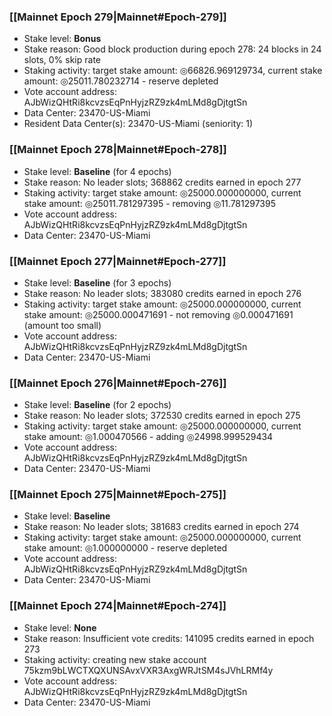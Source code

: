 ### [[Mainnet Epoch 279|Mainnet#Epoch-279]]
* Stake level: **Bonus**
* Stake reason: Good block production during epoch 278: 24 blocks in 24 slots, 0% skip rate
* Staking activity: target stake amount: ◎66826.969129734, current stake amount: ◎25011.780232714 - reserve depleted
* Vote account address: AJbWizQHtRi8kcvzsEqPnHyjzRZ9zk4mLMd8gDjtgtSn
* Data Center: 23470-US-Miami
* Resident Data Center(s): 23470-US-Miami (seniority: 1)
### [[Mainnet Epoch 278|Mainnet#Epoch-278]]
* Stake level: **Baseline** (for 4 epochs)
* Stake reason: No leader slots; 368862 credits earned in epoch 277
* Staking activity: target stake amount: ◎25000.000000000, current stake amount: ◎25011.781297395 - removing ◎11.781297395
* Vote account address: AJbWizQHtRi8kcvzsEqPnHyjzRZ9zk4mLMd8gDjtgtSn
* Data Center: 23470-US-Miami
### [[Mainnet Epoch 277|Mainnet#Epoch-277]]
* Stake level: **Baseline** (for 3 epochs)
* Stake reason: No leader slots; 383080 credits earned in epoch 276
* Staking activity: target stake amount: ◎25000.000000000, current stake amount: ◎25000.000471691 - not removing ◎0.000471691 (amount too small)
* Vote account address: AJbWizQHtRi8kcvzsEqPnHyjzRZ9zk4mLMd8gDjtgtSn
* Data Center: 23470-US-Miami
### [[Mainnet Epoch 276|Mainnet#Epoch-276]]
* Stake level: **Baseline** (for 2 epochs)
* Stake reason: No leader slots; 372530 credits earned in epoch 275
* Staking activity: target stake amount: ◎25000.000000000, current stake amount: ◎1.000470566 - adding ◎24998.999529434
* Vote account address: AJbWizQHtRi8kcvzsEqPnHyjzRZ9zk4mLMd8gDjtgtSn
* Data Center: 23470-US-Miami
### [[Mainnet Epoch 275|Mainnet#Epoch-275]]
* Stake level: **Baseline**
* Stake reason: No leader slots; 381683 credits earned in epoch 274
* Staking activity: target stake amount: ◎25000.000000000, current stake amount: ◎1.000000000 - reserve depleted
* Vote account address: AJbWizQHtRi8kcvzsEqPnHyjzRZ9zk4mLMd8gDjtgtSn
* Data Center: 23470-US-Miami
### [[Mainnet Epoch 274|Mainnet#Epoch-274]]
* Stake level: **None**
* Stake reason: Insufficient vote credits: 141095 credits earned in epoch 273
* Staking activity: creating new stake account 75kzm9bLWCTXQXUNSAvxVXR3AxgWRJtSM4sJVhLRMf4y
* Vote account address: AJbWizQHtRi8kcvzsEqPnHyjzRZ9zk4mLMd8gDjtgtSn
* Data Center: 23470-US-Miami